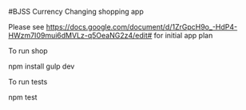 #BJSS Currency Changing shopping app

Please see https://docs.google.com/document/d/1ZrGpcH9o_-HdP4-HWzm7I09mui6dMVLz-q5OeaNG2z4/edit# for initial app plan

To run shop

npm install
gulp dev


To run tests

npm test




